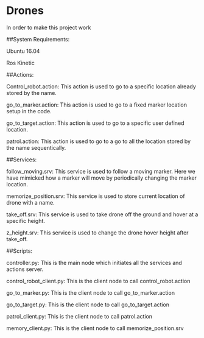 # Drones

In order to make this project work

##System Requirements:

Ubuntu 16.04

Ros Kinetic

##Actions:

Control_robot.action: This action is used to go to a specific location already stored by the name.

go_to_marker.action: This action is used to go to a fixed marker location setup in the code.

go_to_target.action: This action is used to go to a specific user defined location.

patrol.action: This action is used to go to a go to all the location stored by the name sequentically.

##Services:

follow_moving.srv: This service is used to follow a moving marker. Here we have mimicked how a marker will move by periodically changing the marker location.

memorize_position.srv: This service is used to store current location of drone with a name.

take_off.srv: This service is used to take drone off the ground and hover at a specific height.

z_height.srv: This service is used to change the drone hover height after take_off.

##Scripts:

controller.py: This is the main node which initiates all the services and actions server.

control_robot_client.py: This is the client node to call control_robot.action

go_to_marker.py: This is the client node to call go_to_marker.action

go_to_target.py: This is the client node to call go_to_target.action

patrol_client.py: This is the client node to call patrol.action

memory_client.py: This is the client node to call memorize_position.srv
